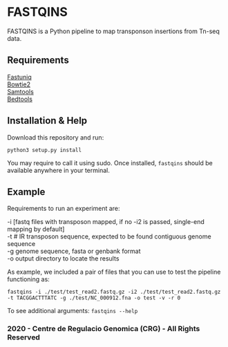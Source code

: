 # FASTQINS
FASTQINS is a Python pipeline to map transponson insertions from Tn-seq data. 

## Requirements
  [Fastuniq](https://sourceforge.net/projects/fastuniq/) <br /> 
  [Bowtie2](http://bowtie-bio.sourceforge.net/bowtie2/manual.shtml)<br />
  [Samtools](http://www.htslib.org/)<br/>
  [Bedtools](https://bedtools.readthedocs.io/en/latest/)

## Installation & Help

Download this repository and run:

`python3 setup.py install`

You may require to call it using sudo. Once installed, `fastqins` should be available anywhere in your terminal. 

## Example

Requirements to run an experiment are: 

  -i [fastq files with transposon mapped, if no -i2 is passed, single-end mapping by default] <br />
  -t # IR transposon sequence, expected to be found contiguous genome sequence  <br />
  -g genome sequence, fasta or genbank format  <br />
  -o output directory to locate the results

As example, we included a pair of files that you can use to test the pipeline functioning as:

`fastqins -i ./test/test_read2.fastq.gz -i2 ./test/test_read2.fastq.gz -t TACGGACTTTATC -g ./test/NC_000912.fna -o test -v -r 0`

To see additional arguments:
`fastqins --help`

### 2020 - Centre de Regulacio Genomica (CRG) - All Rights Reserved
